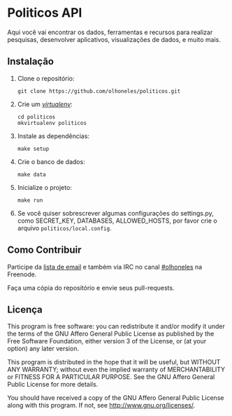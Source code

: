 # Politicos API

Aqui você vai encontrar os dados, ferramentas e recursos para realizar pesquisas, desenvolver aplicativos, visualizações de dados, e muito mais.


## Instalação

1.  Clone o repositório:

        git clone https://github.com/olhoneles/politicos.git

1.  Crie um [*virtualenv*](http://virtualenvwrapper.readthedocs.org/en/latest/install.html):

        cd politicos
        mkvirtualenv politicos

1.  Instale as dependências:

        make setup

1.  Crie o banco de dados:

        make data

1.  Inicialize o projeto:

        make run

1.  Se você quiser sobrescrever algumas configurações do settings.py, como SECRET_KEY, DATABASES, ALLOWED_HOSTS, por favor crie o arquivo `politicos/local.config`.


## Como Contribuir

Participe da [lista de email](http://listas.olhoneles.org/cgi-bin/mailman/listinfo/montanha-dev) e também via IRC no canal [#olhoneles](irc://irc.freenode.net:6667/olhoneles) na Freenode.

Faça uma cópia do repositório e envie seus pull-requests.


## Licença

This program is free software: you can redistribute it and/or modify
it under the terms of the GNU Affero General Public License as published by
the Free Software Foundation, either version 3 of the License, or
(at your option) any later version.

This program is distributed in the hope that it will be useful,
but WITHOUT ANY WARRANTY; without even the implied warranty of
MERCHANTABILITY or FITNESS FOR A PARTICULAR PURPOSE.  See the
GNU Affero General Public License for more details.

You should have received a copy of the GNU Affero General Public License
along with this program.  If not, see <http://www.gnu.org/licenses/>.
